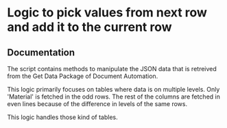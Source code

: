 
# Logic to pick values from next row and add it to the current row







## Documentation

The script contains methods to manipulate the JSON data that is retreived from the Get Data Package of Document Automation.

This logic primarily focuses on tables where data is on multiple levels. 
Only 'Material' is fetched in the odd rows. The rest of the columns are fetched in even lines because of the difference in levels of the same rows.

This logic handles those kind of tables.
